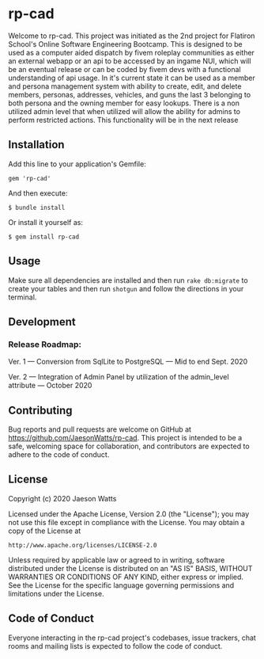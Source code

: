 # rp-cad

Welcome to rp-cad. 
This project was initiated as the 2nd project for  Flatiron School's Online Software Engineering Bootcamp.
This is designed to be used as a computer aided dispatch by fivem roleplay communities as either an external webapp or an api to be accessed by an ingame NUI, which will be an eventual release or can be coded by fivem devs with a functional understanding of api usage.  In it's current state it can be used as a member and persona management system with ability to create, edit, and delete members, personas, addresses, vehicles, and guns the last 3 belonging to both persona and the owning member for easy lookups.  There is a non utilized admin level that when utilized will allow the ability for admins to perform restricted actions. This functionality will be in the next release


## Installation
Add this line to your application's Gemfile:

`gem 'rp-cad'`

And then execute:

`$ bundle install`

Or install it yourself as:

`$ gem install rp-cad`

## Usage

Make sure all dependencies are installed and then run  `rake db:migrate` to create your tables and then run `shotgun` and follow the directions in your terminal.

## Development

### Release Roadmap:
Ver. 1 — Conversion from SqlLite to PostgreSQL — Mid to end Sept. 2020

Ver. 2 — Integration of Admin Panel by utilization of the admin_level attribute — October 2020

## Contributing
Bug reports and pull requests are welcome on GitHub at https://github.com/JaesonWatts/rp-cad. This project is intended to be a safe, welcoming space for collaboration, and contributors are expected to adhere to the code of conduct.

## License
Copyright (c) 2020 Jaeson Watts

Licensed under the Apache License, Version 2.0 (the "License");
you may not use this file except in compliance with the License.
You may obtain a copy of the License at

    http://www.apache.org/licenses/LICENSE-2.0

Unless required by applicable law or agreed to in writing, software
distributed under the License is distributed on an "AS IS" BASIS,
WITHOUT WARRANTIES OR CONDITIONS OF ANY KIND, either express or implied.
See the License for the specific language governing permissions and
limitations under the License.

## Code of Conduct
Everyone interacting in the rp-cad project's codebases, issue trackers, chat rooms and mailing lists is expected to follow the code of conduct.
